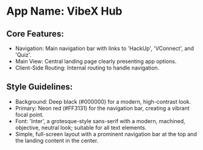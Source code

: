 # **App Name**: VibeX Hub

## Core Features:

- Navigation: Main navigation bar with links to 'HackUp', 'VConnect', and 'Quiz'.
- Main View: Central landing page clearly presenting app options.
- Client-Side Routing: Internal routing to handle navigation.

## Style Guidelines:

- Background: Deep black (#000000) for a modern, high-contrast look.
- Primary: Neon red (#FF3131) for the navigation bar, creating a vibrant focal point.
- Font: 'Inter', a grotesque-style sans-serif with a modern, machined, objective, neutral look; suitable for all text elements.
- Simple, full-screen layout with a prominent navigation bar at the top and the landing content in the center.